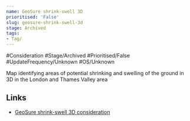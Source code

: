 ```yaml
---
name: GeoSure shrink-swell 3D
prioritised: 'False'
slug: geosure-shrink-swell-3d
stage: Archived
tags:
- Tag/
---
```


#Consideration #Stage/Archived #Prioritised/False #UpdateFrequency/Unknown #OS/Unknown

Map identifying areas of potential shrinking and swelling of the ground in 3D in the London and Thames Valley area

## Links

* [GeoSure shrink-swell 3D consideration](https://design.planning.data.gov.uk/planning-consideration/geosure-shrink-swell-3d)